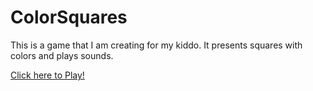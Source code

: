 # ColorSquares
This is a game that I am creating for my kiddo. It presents squares with colors and plays sounds.

[Click here to Play!](https://bagaffey.github.io/ColorSquares/Game.html)
